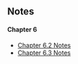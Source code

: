 ## Notes

#### Chapter 6
* [Chapter 6.2 Notes](./chapter6/Chapt62.md)
* [Chapter 6.3 Notes](./chapter6/Chapt63.md)
